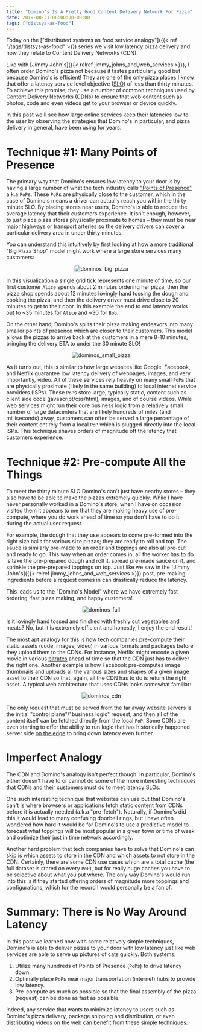 ```yaml
---
title: "Domino's Is A Pretty Good Content Delivery Network For Pizza"
date: 2019-08-31T00:00:00-08:00
tags: ["distsys-as-food"]
---
```

Today on the
["distributed systems as food service analogy"]({{< ref "/tags/distsys-as-food" >}})
series we visit low latency pizza delivery and how they relate to Content
Delivery Networks (CDN).

Like with [Jimmy John's]({{< relref jimmy_johns_and_web_services >}}), I often
order Domino's pizza not because it tastes particularly good but because
Domino's is efficient! They are one of the only pizza places I know that offer
a latency service level objective
([SLO](https://en.wikipedia.org/wiki/Service-level_objective)) of less than
thirty minutes. To achieve this promise, they use a number of common techniques
used by Content Delivery Networks (CDNs) to ensure that web content such as
photos, code and even videos get to your browser or device quickly.

In this post we'll see how large online services keep their latencies low to
the user by observing the strategies that Domino's in particular, and pizza
delivery in general, have been using for years.

Technique #1: Many Points of Presence
=====================================

The primary way that Domino's ensures low latency to your door is by having
a large number of what the tech industry calls ["Points of
Presence"](https://en.wikipedia.org/wiki/Point_of_presence) a.k.a `PoP`s. These
`PoP`s are physically close to the customer, which in the case of Domino's
means a driver can actually reach you within the thirty minute SLO. By placing
stores near users, Domino's is able to reduce the average latency that their
customers experience. It isn't enough, however, to just place pizza stores
physically proximate to homes – they must be near major highways or transport
arteries so the delivery drivers can cover a particular delivery area in under
thirty minutes.

You can understand this intuitively by first looking at how a more traditional
"Big Pizza Shop" model might work where a large store services many customers:

<center>

![dominos_big_pizza](/img/dominos_big_pizza.svg)
</center>

In this visualization a single grid tick represents one minute of time, so
our first customer `Alice` spends about 2 minutes ordering her pizza, then the
pizza shop spends about 12 minutes lovingly hand tossing the dough and cooking
the pizza, and then the delivery driver must drive close to 20 minutes to get
to their door. In this example the end to end latency works out to ~35 minutes
for `Alice` and ~30 for `Bob`.

On the other hand, Domino's splits their pizza making endeavors into many
smaller points of presence which are closer to their customers. This model
allows the pizzas to arrive back at the customers in a mere 8-10 minutes,
bringing the delivery ETA to under the 30 minute SLO!

<center>

![dominos_small_pizza](/img/dominos_small_pizza.svg)
</center>

As it turns out, this is similar to how large websites like Google, Facebook,
and Netflix guarantee low latency delivery of webpages, images, and very
importantly, video. All of these services rely heavily on many small `PoP`s that
are physically proximate (likely in the same building) to local internet
service providers (ISPs). These `PoP`s store large, typically static, content
such as client side code (javascript/css/html), images, and of course videos.
While web services might run their core business logic from a relatively small
number of large datacenters that are likely hundreds of miles (and
milliseconds) away, customers can often be served a large percentage of their
content entirely from a local `PoP` which is plugged directly into the local
ISPs. This technique shaves orders of magnitude off the latency that customers
experience.

Technique #2: Pre-compute All the Things
========================================

To meet the thirty minute SLO Domino's can't just have nearby stores – they
also have to be able to make the pizzas extremely quickly. While I have
never personally worked in a Domino's store, when I have on occasion visited
them it appears to me that they are making heavy use of pre-compute, where
you do work ahead of time so you don't have to do it during the actual user
request.

For example, the dough that they use appears to come pre-formed into the right
size balls for various size pizzas; they are ready to roll and top. The sauce
is similarly pre-made to an order and toppings are also all pre-cut and ready
to go. This way when an order comes in, all the worker has to do is take the
pre-prepared dough and roll it, spread pre-made sauce on it, and sprinkle the
pre-prepared toppings on top. Just like we saw in the [Jimmy John's]({{< relref
jimmy_johns_and_web_services >}}) post, pre-making ingredients before a request
comes in can drastically reduce the latency.

This leads us to the "Domino's Model" where we have extremely fast ordering,
fast pizza making, and happy customers!

<center>

![dominos_full](/img/dominos_pizza_full.svg)
</center>

Is it lovingly hand tossed and finished with freshly cut vegetables and meats?
No, but it is extremely efficient and honestly, I enjoy the end result!

The most apt analogy for this is how tech companies pre-compute their
static assets (code, images, video) in various formats and packages before
they upload them to the CDNs. For instance, Netflix might encode a given movie
in various
[bitrates](https://medium.com/netflix-techblog/per-title-encode-optimization-7e99442b62a2)
ahead of time so that the CDN just has to deliver the right one. Another
example is how Facebook pre-computes image thumbnails and uploads all the
various sizes and shapes of a given image asset to their CDN so that, again,
all the CDN has to do is return the right asset. A typical web architecture
that uses CDNs looks somewhat familiar:

<center>

![dominos_cdn](/img/dominos_cdn.svg)
</center>

The only request that must be served from the far away website servers is the
initial "control plane"/"business logic" request, and then all of the content
itself can be fetched directly from the local `PoP`. Some CDNs are even
starting to offer the ability to run logic that has historically happened
server side
[on the edge](https://blog.cloudflare.com/cloudflare-workers-unleashed/) to
bring down latency even further.

Imperfect Analogy
=================

The CDN and Domino's analogy isn't perfect though. In particular, Domino's
either doesn't have to or cannot do some of the more interesting techniques
that CDNs and their customers must do to meet latency SLOs.

One such interesting technique that websites can use but that Domino's can't is
where browsers or applications fetch static content from CDNs before it is
actually needed (a.k.a "pre-fetch").  Naturally, if Domino's did this it would
lead to many confusing doorbell rings, but I have often wondered how hard it
would be for Domino's to use a predictive model to forecast what toppings will
be most popular in a given town or time of week and optimize their just in time
network accordingly.

Another hard problem that tech companies have to solve that Domino's can skip
is which assets to store in the CDN and which assets to not store in the CDN.
Certainly, there are some CDN use cases which are a total cache (the full
dataset is stored on every `PoP`), but for really huge caches you have to be
selective about what you put where. The only way Domino's would run into this
is if they started offering orders of magnitude more toppings and configurations,
which for the record I would personally be a fan of.

Summary: There is No Way Around Latency
=======================================

In this post we learned how with some relatively simple techniques, Domino's is
able to deliver pizzas to your door with low latency just like web services are able to
serve up pictures of cats quickly. Both systems:

1. Utilize many hundreds of Points of Presence (`PoP`s) to drive latency
   down.
2. Optimally place `PoP`s near major transportation (internet) hubs to
   provide low latency.
3. Pre-compute as much as possible so that the final assembly of the
   pizza (request) can be done as fast as possible.

Indeed, any service that wants to minimize latency to users such as Domino's
pizza delivery, package shipping and distribution, or even distributing
videos on the web can benefit from these simple techniques.
